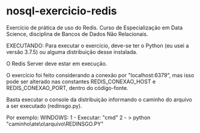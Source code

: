 # nosql-exercicio-redis
Exercício de prática de uso do Redis. Curso de Especialização em Data Science, disciplina de Bancos de Dados Não Relacionais.

EXECUTANDO:
Para executar o exercício, deve-se ter o Python (eu usei a versão 3.7.5) ou alguma distribuição desse instalada.

O Redis Server deve estar em execução.

O exercício foi feito considerando a conexão por "localhost:6379", mas isso pode ser alterado nas constantes REDIS_CONEXAO_HOST e REDIS_CONEXAO_PORT, dentro do código-fonte.

Basta executar o console da distribuição informando o caminho do arquivo a ser executado (redinsgo.py).

Por exemplo:
    WINDOWS:
        1 - Executar: "cmd"
        2 - > python "caminho\ate\o\arquivo\REDINSGO.PY"
